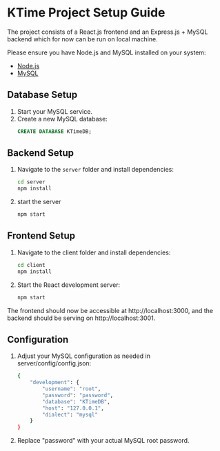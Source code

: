 # KTime Project Setup Guide

The project consists of a React.js frontend and an Express.js + MySQL backend which for now can be run on local machine.

Please ensure you have Node.js and MySQL installed on your system:
- [Node.js](https://nodejs.org/)
- [MySQL](https://dev.mysql.com/downloads/)

## Database Setup

1. Start your MySQL service.
2. Create a new MySQL database:
   ```sql
   CREATE DATABASE KTimeDB;

## Backend Setup

1. Navigate to the `server` folder and install dependencies:
   ```bash
   cd server
   npm install
2. start the server
   ```bash
   npm start

## Frontend Setup
1. Navigate to the client folder and install dependencies:
    ```bash
    cd client
    npm install
2. Start the React development server:
    ```bash
    npm start

The frontend should now be accessible at http://localhost:3000, and the backend should be serving on http://localhost:3001.

## Configuration
1. Adjust your MySQL configuration as needed in server/config/config.json:
    ```bash
    {
        "development": {
            "username": "root",
            "password": "password",
            "database": "KTimeDB",
            "host": "127.0.0.1",
            "dialect": "mysql"
        }
    }

2. Replace "password" with your actual MySQL root password.